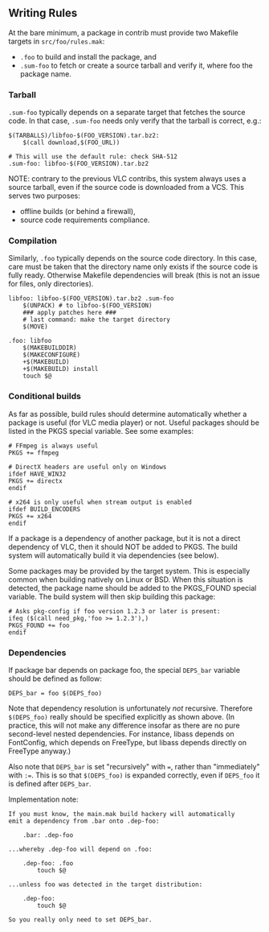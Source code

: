 ## Writing Rules

At the bare minimum, a package in contrib must provide two Makefile
targets in `src/foo/rules.mak`:
 - `.foo` to build and install the package, and
 - `.sum-foo` to fetch or create a source tarball and verify it,
where foo the package name.


### Tarball

`.sum-foo` typically depends on a separate target that fetches the source
code. In that case, `.sum-foo` needs only verify that the tarball
is correct, e.g.:


	$(TARBALLS)/libfoo-$(FOO_VERSION).tar.bz2:
		$(call download,$(FOO_URL))

	# This will use the default rule: check SHA-512
	.sum-foo: libfoo-$(FOO_VERSION).tar.bz2

NOTE: contrary to the previous VLC contribs, this system always uses
a source tarball, even if the source code is downloaded from a VCS.
This serves two purposes:
 - offline builds (or behind a firewall),
 - source code requirements compliance.


### Compilation

Similarly, `.foo` typically depends on the source code directory. In this
case, care must be taken that the directory name only exists if the
source code is fully ready. Otherwise Makefile dependencies will break
(this is not an issue for files, only directories).

	libfoo: libfoo-$(FOO_VERSION).tar.bz2 .sum-foo
		$(UNPACK) # to libfoo-$(FOO_VERSION)
		### apply patches here ###
		# last command: make the target directory
		$(MOVE)

	.foo: libfoo
		$(MAKEBUILDDIR)
		$(MAKECONFIGURE)
		+$(MAKEBUILD)
		+$(MAKEBUILD) install
		touch $@

### Conditional builds

As far as possible, build rules should determine automatically whether
a package is useful (for VLC media player) or not. Useful packages
should be listed in the PKGS special variable. See some examples:

	# FFmpeg is always useful
	PKGS += ffmpeg

	# DirectX headers are useful only on Windows
	ifdef HAVE_WIN32
	PKGS += directx
	endif

	# x264 is only useful when stream output is enabled
	ifdef BUILD_ENCODERS
	PKGS += x264
	endif

If a package is a dependency of another package, but it is not a
direct dependency of VLC, then it should NOT be added to PKGS. The
build system will automatically build it via dependencies (see below).

Some packages may be provided by the target system. This is especially
common when building natively on Linux or BSD. When this situation is
detected, the package name should be added to the PKGS_FOUND special
variable. The build system will then skip building this package:

	# Asks pkg-config if foo version 1.2.3 or later is present:
	ifeq ($(call need_pkg,'foo >= 1.2.3'),)
	PKGS_FOUND += foo
	endif


### Dependencies

If package bar depends on package foo, the special `DEPS_bar` variable
should be defined as follow:

	DEPS_bar = foo $(DEPS_foo)

Note that dependency resolution is unfortunately _not_ recursive.
Therefore `$(DEPS_foo)` really should be specified explicitly as shown
above. (In practice, this will not make any difference insofar as there
are no pure second-level nested dependencies. For instance, libass
depends on FontConfig, which depends on FreeType, but libass depends
directly on FreeType anyway.)

Also note that `DEPS_bar` is set "recursively" with `=`, rather than
"immediately" with `:=`. This is so that `$(DEPS_foo)` is expanded
correctly, even if `DEPS_foo` it is defined after `DEPS_bar`.

Implementation note:

	If you must know, the main.mak build hackery will automatically
	emit a dependency from .bar onto .dep-foo:

		.bar: .dep-foo

	...whereby .dep-foo will depend on .foo:

		.dep-foo: .foo
			touch $@

	...unless foo was detected in the target distribution:

		.dep-foo:
			touch $@

	So you really only need to set DEPS_bar.
